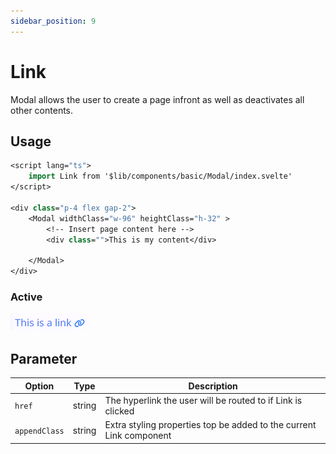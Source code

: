 ```yaml
---
sidebar_position: 9
---
```


# Link

Modal allows the user to create a page infront as well as deactivates all other contents.


## Usage

```sv title="MyPage/+page.svelte"
<script lang="ts">
    import Link from '$lib/components/basic/Modal/index.svelte'
</script>

<div class="p-4 flex gap-2">
    <Modal widthClass="w-96" heightClass="h-32" >
        <!-- Insert page content here -->
        <div class="">This is my content</div>
    
    </Modal>
</div>

```

### Active

![](./assets/link.png)

## Parameter

| Option        | Type   | Description                                                         |
| ------------- | ------ | ------------------------------------------------------------------- |
| `href`        | string | The hyperlink the user will be routed to if Link is clicked         |
| `appendClass` | string | Extra styling properties top be added to the current Link component |

